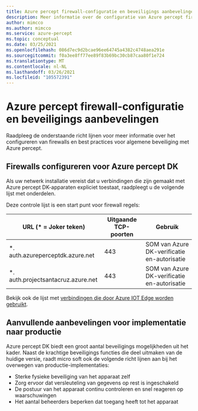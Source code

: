 ```yaml
---
title: Azure percept firewall-configuratie en beveiligings aanbevelingen
description: Meer informatie over de configuratie van Azure percept firewall en beveiligings aanbevelingen
author: mimcco
ms.author: mimcco
ms.service: azure-percept
ms.topic: conceptual
ms.date: 03/25/2021
ms.openlocfilehash: 086d7ec9d2bcae96ee64745a4382c4748aea291e
ms.sourcegitcommit: f0a3ee8ff77ee89f83b69bc30cb87caa80f1e724
ms.translationtype: MT
ms.contentlocale: nl-NL
ms.lasthandoff: 03/26/2021
ms.locfileid: "105572391"
---
```

# <a name="azure-percept-firewall-configuration-and-security-recommendations"></a>Azure percept firewall-configuratie en beveiligings aanbevelingen

Raadpleeg de onderstaande richt lijnen voor meer informatie over het configureren van firewalls en best practices voor algemene beveiliging met Azure percept.

## <a name="configuring-firewalls-for-azure-percept-dk"></a>Firewalls configureren voor Azure percept DK

Als uw netwerk installatie vereist dat u verbindingen die zijn gemaakt met Azure percept DK-apparaten expliciet toestaat, raadpleegt u de volgende lijst met onderdelen.

Deze controle lijst is een start punt voor firewall regels:

|URL (* = Joker teken)|Uitgaande TCP-poorten|Gebruik|
|-------------------|------------------|---------|
|*. auth.azureperceptdk.azure.net|443|SOM van Azure DK-verificatie en-autorisatie|
|*. auth.projectsantacruz.azure.net|443|SOM van Azure DK-verificatie en-autorisatie|

Bekijk ook de lijst met [verbindingen die door Azure IOT Edge worden gebruikt](https://docs.microsoft.com/azure/iot-edge/production-checklist#allow-connections-from-iot-edge-devices).

## <a name="additional-recommendations-for-deployment-to-production"></a>Aanvullende aanbevelingen voor implementatie naar productie

Azure percept DK biedt een groot aantal beveiligings mogelijkheden uit het kader. Naast de krachtige beveiligings functies die deel uitmaken van de huidige versie, raadt micro soft ook de volgende richt lijnen aan bij het overwegen van productie-implementaties:

- Sterke fysieke beveiliging van het apparaat zelf
- Zorg ervoor dat versleuteling van gegevens op rest is ingeschakeld
- De postuur van het apparaat continu controleren en snel reageren op waarschuwingen
- Het aantal beheerders beperken dat toegang heeft tot het apparaat

